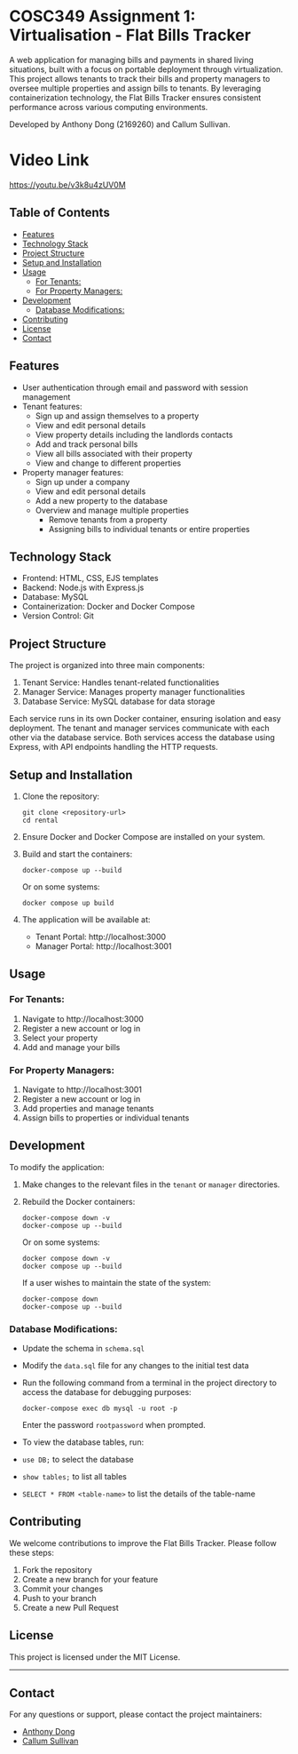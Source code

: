 # COSC349 Assignment 1: Virtualisation - Flat Bills Tracker <!-- omit in toc! -->

A web application for managing bills and payments in shared living situations, built with a focus on portable deployment through virtualization. This project allows tenants to track their bills and property managers to oversee multiple properties and assign bills to tenants. By leveraging containerization technology, the Flat Bills Tracker ensures consistent performance across various computing environments. 

Developed by Anthony Dong (2169260) and Callum Sullivan.

# Video Link
https://youtu.be/v3k8u4zUV0M

## Table of Contents <!-- omit in toc -->
- [Features](#features)
- [Technology Stack](#technology-stack)
- [Project Structure](#project-structure)
- [Setup and Installation](#setup-and-installation)
- [Usage](#usage)
  - [For Tenants:](#for-tenants)
  - [For Property Managers:](#for-property-managers)
- [Development](#development)
  - [Database Modifications:](#database-modifications)
- [Contributing](#contributing)
- [License](#license)
- [Contact](#contact)

## Features
- User authentication through email and password with session management
- Tenant features:
  - Sign up and assign themselves to a property
  - View and edit personal details
  - View property details including the landlords contacts
  - Add and track personal bills
  - View all bills associated with their property
  - View and change to different properties
- Property manager features:
  - Sign up under a company
  - View and edit personal details
  - Add a new property to the database
  - Overview and manage multiple properties
    - Remove tenants from a property
    - Assigning bills to individual tenants or entire properties

## Technology Stack

- Frontend: HTML, CSS, EJS templates
- Backend: Node.js with Express.js
- Database: MySQL
- Containerization: Docker and Docker Compose
- Version Control: Git

## Project Structure

The project is organized into three main components:

1. Tenant Service: Handles tenant-related functionalities
2. Manager Service: Manages property manager functionalities
3. Database Service: MySQL database for data storage

Each service runs in its own Docker container, ensuring isolation and easy deployment. The tenant and manager services communicate with each other via the database service. Both services access the database using Express, with API endpoints handling the HTTP requests.

## Setup and Installation

1. Clone the repository:
   ```
   git clone <repository-url>
   cd rental
   ```

2. Ensure Docker and Docker Compose are installed on your system.

3. Build and start the containers:
   ```
   docker-compose up --build
   ```
   Or on some systems:
   ```
   docker compose up build
   ```

4. The application will be available at:
   - Tenant Portal: http://localhost:3000
   - Manager Portal: http://localhost:3001

## Usage

### For Tenants:
1. Navigate to http://localhost:3000
2. Register a new account or log in
3. Select your property
4. Add and manage your bills

### For Property Managers:
1. Navigate to http://localhost:3001
2. Register a new account or log in
3. Add properties and manage tenants
4. Assign bills to properties or individual tenants

## Development

To modify the application:

1. Make changes to the relevant files in the `tenant` or `manager` directories.
2. Rebuild the Docker containers:
   ```
   docker-compose down -v
   docker-compose up --build
   ```
    Or on some systems:

    ```
    docker compose down -v
    docker compose up --build
    ```
    
    If a user wishes to maintain the state of the system:
    ```
    docker-compose down
    docker-compose up --build
    ```

### Database Modifications:
- Update the schema in `schema.sql`
- Modify the `data.sql` file for any changes to the initial test data
- Run the following command from a terminal in the project directory to access the database for debugging purposes:
  ```
  docker-compose exec db mysql -u root -p
  ```
    Enter the password `rootpassword` when prompted.

- To view the database tables, run:
- `use DB;` to select the database
- `show tables;` to list all tables
- `SELECT * FROM <table-name>` to list the details of the table-name

## Contributing

We welcome contributions to improve the Flat Bills Tracker. Please follow these steps:

1. Fork the repository
2. Create a new branch for your feature
3. Commit your changes
4. Push to your branch
5. Create a new Pull Request

## License

This project is licensed under the MIT License.

---
## Contact

For any questions or support, please contact the project maintainers:
- [Anthony Dong](https://github.com/anthonyzhdong)
- [Callum Sullivan](https://github.com/SullyJR)
